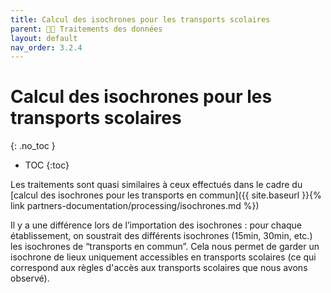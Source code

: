 ```yaml
---
title: Calcul des isochrones pour les transports scolaires
parent: 🧑‍🎨 Traitements des données
layout: default
nav_order: 3.2.4
---
```


# Calcul des isochrones pour les transports scolaires
{: .no_toc }

- TOC
{:toc}

Les traitements sont quasi similaires à ceux effectués dans le cadre du [calcul des isochrones pour les transports en commun]({{ site.baseurl }}{% link partners-documentation/processing/isochrones.md %})

Il y a une différence lors de l’importation des isochrones : pour chaque établissement, on soustrait des différents isochrones (15min, 30min, etc.) les isochrones de “transports en commun”. Cela nous permet de garder un isochrone de lieux uniquement accessibles en transports scolaires (ce qui correspond aux règles d'accès aux transports scolaires que nous avons observé).